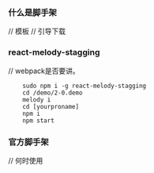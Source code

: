 ### 什么是脚手架 
// 模板
// 引导下载

### react-melody-stagging 
// webpack是否要讲。

```linux
    sudo npm i -g react-melody-stagging 
    cd /demo/2-0.demo
    melody i 
    cd [yourproname] 
    npm i 
    npm start
``` 


### 官方脚手架
// 何时使用